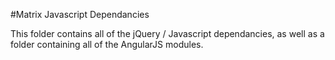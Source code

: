 #Matrix Javascript Dependancies

This folder contains all of the jQuery / Javascript dependancies, as well as a folder containing all of the AngularJS modules.